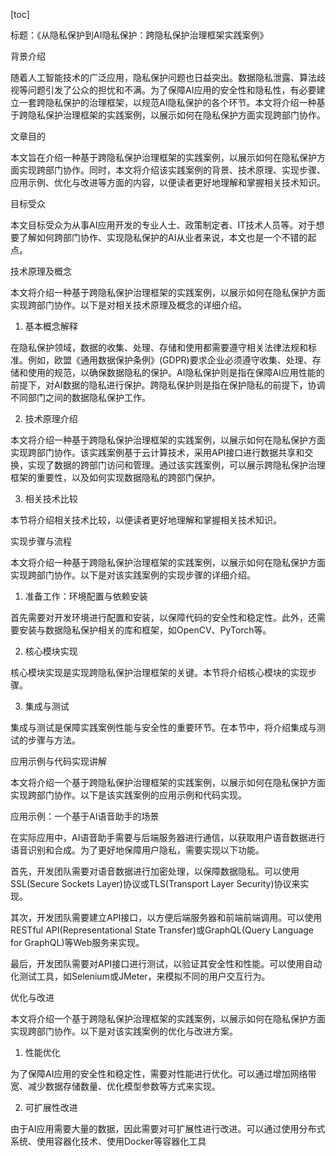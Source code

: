 
[toc]                    
                
                
标题：《从隐私保护到AI隐私保护：跨隐私保护治理框架实践案例》

背景介绍

随着人工智能技术的广泛应用，隐私保护问题也日益突出。数据隐私泄露、算法歧视等问题引发了公众的担忧和不满。为了保障AI应用的安全性和隐私性，有必要建立一套跨隐私保护的治理框架，以规范AI隐私保护的各个环节。本文将介绍一种基于跨隐私保护治理框架的实践案例，以展示如何在隐私保护方面实现跨部门协作。

文章目的

本文旨在介绍一种基于跨隐私保护治理框架的实践案例，以展示如何在隐私保护方面实现跨部门协作。同时，本文将介绍该实践案例的背景、技术原理、实现步骤、应用示例、优化与改进等方面的内容，以便读者更好地理解和掌握相关技术知识。

目标受众

本文目标受众为从事AI应用开发的专业人士、政策制定者、IT技术人员等。对于想要了解如何跨部门协作、实现隐私保护的AI从业者来说，本文也是一个不错的起点。

技术原理及概念

本文将介绍一种基于跨隐私保护治理框架的实践案例，以展示如何在隐私保护方面实现跨部门协作。以下是对相关技术原理及概念的详细介绍。

1. 基本概念解释

在隐私保护领域，数据的收集、处理、存储和使用都需要遵守相关法律法规和标准。例如，欧盟《通用数据保护条例》(GDPR)要求企业必须遵守收集、处理、存储和使用的规范，以确保数据隐私的保护。AI隐私保护则是指在保障AI应用性能的前提下，对AI数据的隐私进行保护。跨隐私保护则是指在保护隐私的前提下，协调不同部门之间的数据隐私保护工作。

2. 技术原理介绍

本文将介绍一种基于跨隐私保护治理框架的实践案例，以展示如何在隐私保护方面实现跨部门协作。该实践案例基于云计算技术，采用API接口进行数据共享和交换，实现了数据的跨部门访问和管理。通过该实践案例，可以展示跨隐私保护治理框架的重要性，以及如何实现数据隐私的跨部门保护。

3. 相关技术比较

本节将介绍相关技术比较，以便读者更好地理解和掌握相关技术知识。

实现步骤与流程

本文将介绍一种基于跨隐私保护治理框架的实践案例，以展示如何在隐私保护方面实现跨部门协作。以下是对该实践案例的实现步骤的详细介绍。

1. 准备工作：环境配置与依赖安装

首先需要对开发环境进行配置和安装，以保障代码的安全性和稳定性。此外，还需要安装与数据隐私保护相关的库和框架，如OpenCV、PyTorch等。

2. 核心模块实现

核心模块实现是实现跨隐私保护治理框架的关键。本节将介绍核心模块的实现步骤。

3. 集成与测试

集成与测试是保障实践案例性能与安全性的重要环节。在本节中，将介绍集成与测试的步骤与方法。

应用示例与代码实现讲解

本文将介绍一个基于跨隐私保护治理框架的实践案例，以展示如何在隐私保护方面实现跨部门协作。以下是该实践案例的应用示例和代码实现。

应用示例：一个基于AI语音助手的场景

在实际应用中，AI语音助手需要与后端服务器进行通信，以获取用户语音数据进行语音识别和合成。为了更好地保障用户隐私，需要实现以下功能。

首先，开发团队需要对语音数据进行加密处理，以保障数据隐私。可以使用SSL(Secure Sockets Layer)协议或TLS(Transport Layer Security)协议来实现。

其次，开发团队需要建立API接口，以方便后端服务器和前端前端调用。可以使用RESTful API(Representational State Transfer)或GraphQL(Query Language for GraphQL)等Web服务来实现。

最后，开发团队需要对API接口进行测试，以验证其安全性和性能。可以使用自动化测试工具，如Selenium或JMeter，来模拟不同的用户交互行为。

优化与改进

本文将介绍一个基于跨隐私保护治理框架的实践案例，以展示如何在隐私保护方面实现跨部门协作。以下是对该实践案例的优化与改进方案。

1. 性能优化

为了保障AI应用的安全性和稳定性，需要对性能进行优化。可以通过增加网络带宽、减少数据存储数量、优化模型参数等方式来实现。

2. 可扩展性改进

由于AI应用需要大量的数据，因此需要对可扩展性进行改进。可以通过使用分布式系统、使用容器化技术、使用Docker等容器化工具

